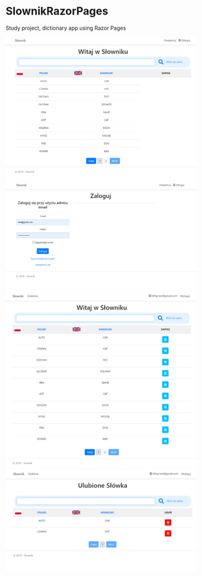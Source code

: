 # SlownikRazorPages
Study project, dictionary app using Razor Pages

![This is an image](Screenshot1.png)
![This is an image](Screenshot4.png)
![This is an image](Screenshot2.png)
![This is an image](Screenshot3.png)
